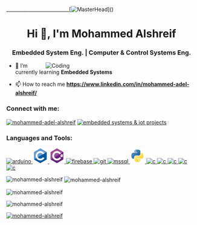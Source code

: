__________________________[![MasterHead]([https://media.licdn.com/dms/image/C4D16AQFKf_Isf31efQ/profile-displaybackgroundimage-shrink_350_1400/0/1660325876876?e=1684368000&v=beta&t=1ehhPlrUGR_5-QaZF5jbk2y2ydEXYpi7KpevliGuDaI](https://media.licdn.com/dms/image/C4D16AQFKf_Isf31efQ/profile-displaybackgroundimage-shrink_350_1400/0/1660325876876?e=1691020800&v=beta&t=bzSwA-ppRXAj0T7C5kLOvjRrmR3EEXYGN6_sKpa23A8))]()

<h1 align="center">Hi 👋, I'm Mohammed Alshreif</h1>
<h3 align="center">Embedded System Eng. | Computer & Control Systems Eng.</h3>
<img align="right" alt="Coding" width="400" src="https://www.einfochips.com/blog/wp-content/uploads/2018/10/iot_1.gif">

- 🌱 I’m currently learning **Embedded Systems**

- 📫 How to reach me **https://www.linkedin.com/in/mohammed-adel-alshreif/**

<h3 align="left">Connect with me:</h3>
<p align="left">
<a href="https://linkedin.com/in/mohammed-adel-alshreif" target="blank"><img align="center" src="https://raw.githubusercontent.com/rahuldkjain/github-profile-readme-generator/master/src/images/icons/Social/linked-in-alt.svg" alt="mohammed-adel-alshreif" height="30" width="40" /></a>
<a href="https://www.youtube.com/channel/UC9pFYQljtGwReGN2sg-6i9A" target="blank"><img align="center" src="https://raw.githubusercontent.com/rahuldkjain/github-profile-readme-generator/master/src/images/icons/Social/youtube.svg" alt="embedded systems & iot projects" height="30" width="40" /></a>
</p>

<h3 align="left">Languages and Tools:</h3>
<p align="left"> <a href="https://www.arduino.cc/" target="_blank" rel="noreferrer"> <img src="https://cdn.worldvectorlogo.com/logos/arduino-1.svg" alt="arduino" width="40" height="40"/> </a> <a href="https://www.cprogramming.com/" target="_blank" rel="noreferrer"> <img src="https://raw.githubusercontent.com/devicons/devicon/master/icons/c/c-original.svg" alt="c" width="40" height="40"/> </a> <a href="https://www.w3schools.com/cs/" target="_blank" rel="noreferrer"> <img src="https://raw.githubusercontent.com/devicons/devicon/master/icons/csharp/csharp-original.svg" alt="csharp" width="40" height="40"/> </a> <a href="https://firebase.google.com/" target="_blank" rel="noreferrer"> <img src="https://www.vectorlogo.zone/logos/firebase/firebase-icon.svg" alt="firebase" width="40" height="40"/> </a> <a href="https://git-scm.com/" target="_blank" rel="noreferrer"> <img src="https://www.vectorlogo.zone/logos/git-scm/git-scm-icon.svg" alt="git" width="40" height="40"/> </a> <a href="https://www.microsoft.com/en-us/sql-server" target="_blank" rel="noreferrer"> <img src="https://www.svgrepo.com/show/303229/microsoft-sql-server-logo.svg" alt="mssql" width="40" height="40"/> </a> <a href="https://www.python.org" target="_blank" rel="noreferrer"> <img src="https://raw.githubusercontent.com/devicons/devicon/master/icons/python/python-original.svg" alt="python" width="40" height="40"/>
  </a> <a href="" target="_blank" rel="noreferrer"> <img src="https://www.labcenter.com/images/logo.png" alt="c" width="40" height="40"/>
  </a> <a href="" target="_blank" rel="noreferrer"> <img src="https://cdn.iconscout.com/icon/free/png-256/eclipse-14-282371.png" alt="c" width="40" height="40"/>
  </a> <a href="" target="_blank" rel="noreferrer"> <img src="https://cdn.iconscout.com/icon/free/png-256/sublime-439588.png" alt="c" width="40" height="40"/>
   </a> <a href="" target="_blank" rel="noreferrer"> <img src="https://encrypted-tbn0.gstatic.com/images?q=tbn:ANd9GcRdtAF1VNbzhh87W3CTCEaO4IPSS146bK1PcaUFxrxo8A&s" alt="c" width="40" height="40"/>
  </a> <a href="" target="_blank" rel="noreferrer"> <img src="https://media-s3-us-east-1.ceros.com/microchip-technology/images/2021/03/31/1fda0ed26602c38d1ba2e31acb794c4e/converted-292469-1617237843-c34259-microchip-studio-logo.png" alt="c" width="40" height="40"/>
  </a> </p>

<p><img align="left" src="https://github-readme-stats.vercel.app/api/top-langs?username=mohammed-alshreif&show_icons=true&locale=en&layout=compact" alt="mohammed-alshreif" /></p>

<p>&nbsp;<img align="center" src="https://github-readme-stats.vercel.app/api?username=mohammed-alshreif&show_icons=true&locale=en" alt="mohammed-alshreif" /></p>

<p><img align="center" src="https://github-readme-streak-stats.herokuapp.com/?user=mohammed-alshreif&" alt="mohammed-alshreif" /></p>

<p align="left"> <img src="https://komarev.com/ghpvc/?username=mohammed-alshreif&label=Profile%20views&color=0e75b6&style=flat" alt="mohammed-alshreif" /> </p>

<p align="left"> <a href="https://github.com/ryo-ma/github-profile-trophy"><img src="https://github-profile-trophy.vercel.app/?username=mohammed-alshreif" alt="mohammed-alshreif" /></a> </p>
